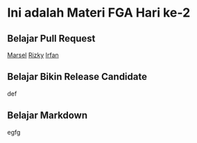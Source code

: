 # Ini adalah Materi FGA Hari ke-2

## Belajar Pull Request
[Marsel](marsel/index3.html)
[Rizky](/rizky.html)
[Irfan](/irfan.html)
## Belajar Bikin Release Candidate
def
## Belajar Markdown
egfg
